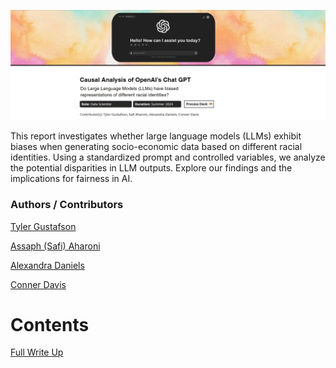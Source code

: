 ![Image Description](https://github.com/Tyler-Gustafson/Examining_biases_in_LLMs_causal_analysis/blob/main/01_background/title_page.jpg?raw=true)

This report investigates whether large language models (LLMs) exhibit biases when generating socio-economic data based on different racial identities. Using a standardized prompt and controlled variables, we analyze the potential disparities in LLM outputs. Explore our findings and the implications for fairness in AI.

### Authors / Contributors
<a href="https://www.linkedin.com/in/tylergustafson/" target="_blank">Tyler Gustafson</a>

<a href="https://www.linkedin.com/in/assaph-aharoni/" target="_blank">Assaph (Safi) Aharoni</a>

<a href="https://www.ischool.berkeley.edu/people/alexandra-daniels" target="_blank">Alexandra Daniels</a>

<a href="https://www.linkedin.com/in/connerdavis/" target="_blank">Conner Davis</a>

# Contents

[Full Write Up](https://www.tylerjaygustafson.com/research-bias-in-llms)
